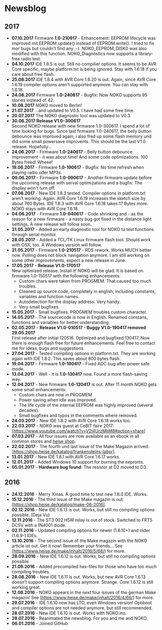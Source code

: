 # Newsblog

## 2017
* **07.10.2017** Firmware **1.0-210917** - Enhancement: EEPROM lifecycle was improved mit EEPROM.update() instead of EEPROM.write(). I tried to fix mor bugs but couldn't find any ;-). NOKO_EEPROM_DISK0 was also modified with this function. NOKO_Diagnostics now supports a library-free radio test.  
* **04.10.2017** IDE 1.8.5 is out. Still no compilier options. It seems to be AVR Core specific, maybe platform.txt is being ignored. Stay with 1.6.18 if you care about free flash.  
* **25.08.2017** IDE 1.8.4 with AVR Core 1.6.20 is out. Again, since AVR Core 1.6.19 compiler options aren't supported anymore. You can stay with 1.6.18. 
* **24.08.2017** Firmware **1.0-240817** - Bugfix: Now NOKO supports 95 stories instead of 42.  
* **10.08.2017** NOKO moved to Berlin!  
* **21.07.2017** ...and updated to V0.5. I have had some free time.  
* **20.07.2017** The NOKO diagnostic tool was updated to V0.3.  
* **30.06.2017** **Release V1.0-300617**  
Second NOKO release with new firmware 1.0-300617. I spend a lot of time looking for bugs. Since last firmware 1.0-240617, the belly button debounce was improved again, i also fred up some flash memory und did some small powersave improvents. This should be the last V1.0 release. Hopefully...  
* **24.06.2017** - Firmware **1.0-240617** - Belly button debounce improvement - it was about time! And some code optimizations. 100 Bytes freed! Wheee!  
* **19.06.2017** - Firmware **1.0-190617** - Bugfix: No time refresh when playing radio oder MP3s.  
* **09.06.2017** - Firmware **1.0-090617** - Another firmware update before the upcoming release with serval optimizations and a bugfix: The display won't turn off. 
* **07.06.2017** - New IDE 1.8.3 tested. Compiler options in platform.txt aren't working. Again. AVR Core 1.6.19 increases the sketch size by about 760 Bytes. IDE 1.8.3 with AVR Core 1.6.18 takes 17 Bytes more. NOKO stays with AVR Core 1.6.18.  
* **04.06.2017** - Firmware **1.0-040617** - Code shrinking and - as the reason for a new firmware - a nasty bug got fixed in the distance light settings. A new release will follow soon.  
* **31.05.2017** - Added an early diagnostic tool for NOKO to test functions through serial monitor.  
* **28.05.2017** - Added a TCL/TK Linux firmware flash tool. Should work with OSX, too. A Windows version will follow.  
* **21.05.2017** - Firmware **1.0-210517** - RDS rework. Works MUCH better now. Polling does not block navigation anymore. I am still working on some other improvements, expect a new release in June.    
* **17.05.2017** - **Release V1.0-170517**  
New optimized release. Install it! NOKO will be glad. It is based on firmware 1.0-150517 with the following enhancements:  
  * Custom chars were taken from PROGMEM. That caused too much troubles.  
  * Cleaned up source code, completely in english, including constants, variables and function names.    
  * Autodetection for the display address. Very handy.  
  * Very small bugfixes.  
* **15.05.2017** - Small bugfixes. PROGMEM troubles custom character.  
* **14.05.2017** - The sourcecode is now in English. Renamed constans, functions and variables for better understanding.  
* **02.05.2017** - **Release V1.0-010517 - Buggy V1.0-190417 removed 29.05.2017**  
First release after initial 120516. Optimized and bugfixed 130417. Now there is enough flash free for future enhancements. Feel free to contact me for ideas, bugs and suggestions.  
* **27.04.2017** - Tested compiling options in platform.txt. They are working again with IDE 1.8.2. This saves about 800 bytes flash.  
* **19.04.2017** - Firmware **1.0-190417** - Fixed ADC bug after power safe mode.  
* **13.04.2017** - Well - it is **1.0-130417** now. Found a more flash-saving way.   
* **12.04.2017** - New firmware **1.0-120417** is out. After 11 month NOKO gets some small enhancements:
  * Custom chars are now in PROGMEM  
  * Power saving when idle was improved.
  * The life cycle of the internal EEPROM was highly improved (several decades).
  * Small bugfixes and typos in the comments where removed.
* **24.03.2017** - New IDE 1.8.2 with AVR Core 1.6.18 works too.  
* **22.03.2017** - NOKO was guest at CeBIT faire 2017: [https://www.youtube.com/watch?v=V2i4UrzMkM8#action=share]  
* **07.03.2017** - All four issues are now available as an ebook in all common stores and [heise shop](https://shop.heise.de/katalog/make-noko-das-mp3-monster?pk_campaign=dossnoko&pk_kwd=t1).  
* **22.02.2017** - The fourth und last issue of the Make Magazin arrived: [https://shop.heise.de/katalog/frankensteins-labor].  
* **13.01.2017** - New IDE 1.8.1 with AVR Core 1.6.17 works.  
* **12.01.2017** - Added Windows 10 support for burning the eeproms.  
* **05.01.2017** - **Hardware bug found**: The resistor at D2 moved to D3.  
  
## 2016
* **24.12.2016** - Merry Xmas. A good time to test new 1.8.0 IDE. Works.  
* **15.12.2016** - The third issue of the Make magazin is out: [https://shop.heise.de/katalog/make-06-2016].  
* **02.12.2016** - New IDE 1.6.13 is out. Works, but still no compiling options possible. (Deja Vu)  
* **12.11.2016** - The ST3 002 H5W relay is out of stock. Switched to FRT5 DC5V with a 1N4001 diode.  
* **02.11.2016** - Updated compiling options for newer (1.6.10+) and older (1.6.9-) IDEs.
* **13.10.2016** - The second issue of the Make magazin with the NOKO article ist out. Get it now! Remember your friends... See [https://www.heise.de/make/inhalt/2016/5/68/) for more.  
* **28.09.2016** - New IDE 1.6.12 is out. Works, but still no compiling options possible. 
* **21.09.2016** - Added precompiled hex-files for those who have too much compiling troubles.  
* **28.08.2016** - New IDE 1.6.11 is out. Works, but new AVR Core 1.6.13 doesn't support compiling options anymore. Strange. Core 1.6.12 is still working great.    
* **12.08.2016** - NOKO appears in the next four issues of the german Make magazin! See [https://www.heise.de/make/inhalt/2016/4/66/) for more.  
* **29.07.2016** - IDE 1.6.10 now has LTO, even Windows version! Optiboot and compiler options are not needed anymore, but still recommended.  
* **28.07.2016** - New IDE 1.6.10 is out. Works with NOKO.ino. 
* **28.07.2016** - Reanimated the newsblog. For you and me and NOKO.  
* **06.01.2016** - Joined GitHub  
